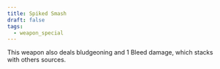 ```yaml
---
title: Spiked Smash
draft: false
tags:
  - weapon_special
---
```

This weapon also deals bludgeoning and 1 Bleed damage, which stacks with others sources.